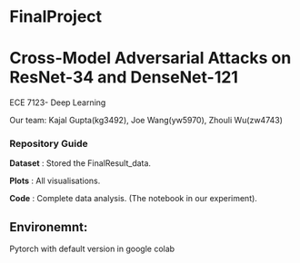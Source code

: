 # FinalProject

# Cross-Model Adversarial Attacks on ResNet-34 and DenseNet-121

ECE 7123- Deep Learning

Our team: Kajal Gupta(kg3492), Joe Wang(yw5970), Zhouli Wu(zw4743)


### Repository  Guide

   **Dataset** : Stored the FinalResult_data.
    
   **Plots** : All visualisations.
    
   **Code** : Complete data analysis. (The notebook in our experiment).
    
## Environemnt: 
Pytorch with default version in google colab



  
